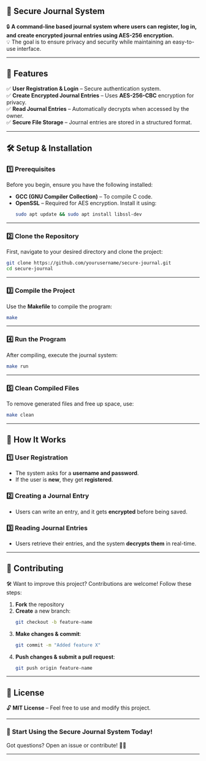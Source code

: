 
## 📝 **Secure Journal System**  

🔒 **A command-line based journal system where users can register, log in, and create encrypted journal entries using AES-256 encryption.**  
💡 The goal is to ensure privacy and security while maintaining an easy-to-use interface.

---

## 📌 **Features**  
✅ **User Registration & Login** – Secure authentication system.  
✅ **Create Encrypted Journal Entries** – Uses **AES-256-CBC** encryption for privacy.  
✅ **Read Journal Entries** – Automatically decrypts when accessed by the owner.  
✅ **Secure File Storage** – Journal entries are stored in a structured format.  

---

## 🛠 **Setup & Installation**  

### **1️⃣ Prerequisites**  
Before you begin, ensure you have the following installed:  
- **GCC (GNU Compiler Collection)** – To compile C code.  
- **OpenSSL** – Required for AES encryption. Install it using:  
  ```bash
  sudo apt update && sudo apt install libssl-dev
  ```

---

### **2️⃣ Clone the Repository**
First, navigate to your desired directory and clone the project:  
```bash
git clone https://github.com/yourusername/secure-journal.git
cd secure-journal
```

---

### **3️⃣ Compile the Project**  
Use the **Makefile** to compile the program:  
```bash
make
```

---

### **4️⃣ Run the Program**  
After compiling, execute the journal system:  
```bash
make run
```

---

### **5️⃣ Clean Compiled Files**  
To remove generated files and free up space, use:  
```bash
make clean
```

---

## 🔐 **How It Works**
### **1️⃣ User Registration**  
- The system asks for a **username and password**.
- If the user is **new**, they get **registered**.

### **2️⃣ Creating a Journal Entry**  
- Users can write an entry, and it gets **encrypted** before being saved.

### **3️⃣ Reading Journal Entries**  
- Users retrieve their entries, and the system **decrypts them** in real-time.

---

## 📢 **Contributing**
🛠 Want to improve this project? Contributions are welcome! Follow these steps:  
1. **Fork** the repository  
2. **Create** a new branch:  
   ```bash
   git checkout -b feature-name
   ```
3. **Make changes & commit**:  
   ```bash
   git commit -m "Added feature X"
   ```
4. **Push changes & submit a pull request**:  
   ```bash
   git push origin feature-name
   ```

---

## 📜 **License**
🔓 **MIT License** – Feel free to use and modify this project.  

---

### **🚀 Start Using the Secure Journal System Today!**  
Got questions? Open an issue or contribute! 🎉🔥  

---

